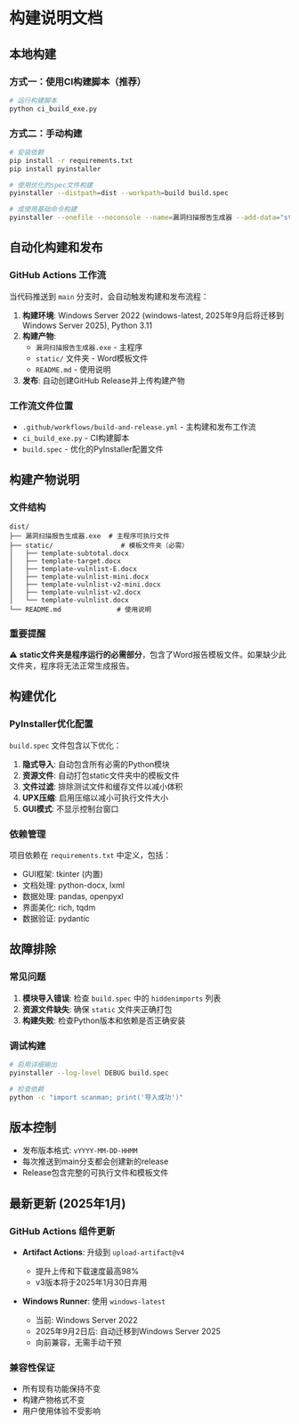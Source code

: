 # 构建说明文档

## 本地构建

### 方式一：使用CI构建脚本（推荐）

```bash
# 运行构建脚本
python ci_build_exe.py
```

### 方式二：手动构建

```bash
# 安装依赖
pip install -r requirements.txt
pip install pyinstaller

# 使用优化的spec文件构建
pyinstaller --distpath=dist --workpath=build build.spec

# 或使用基础命令构建
pyinstaller --onefile --noconsole --name=漏洞扫描报告生成器 --add-data="static;static" gui.py
```

## 自动化构建和发布

### GitHub Actions 工作流

当代码推送到 `main` 分支时，会自动触发构建和发布流程：

1. **构建环境**: Windows Server 2022 (windows-latest, 2025年9月后将迁移到Windows Server 2025), Python 3.11
2. **构建产物**: 
   - `漏洞扫描报告生成器.exe` - 主程序
   - `static/` 文件夹 - Word模板文件
   - `README.md` - 使用说明
3. **发布**: 自动创建GitHub Release并上传构建产物

### 工作流文件位置

- `.github/workflows/build-and-release.yml` - 主构建和发布工作流
- `ci_build_exe.py` - CI构建脚本
- `build.spec` - 优化的PyInstaller配置文件

## 构建产物说明

### 文件结构
```
dist/
├── 漏洞扫描报告生成器.exe  # 主程序可执行文件
├── static/                 # 模板文件夹（必需）
│   ├── template-subtotal.docx
│   ├── template-target.docx
│   ├── template-vulnlist-E.docx
│   ├── template-vulnlist-mini.docx
│   ├── template-vulnlist-v2-mini.docx
│   ├── template-vulnlist-v2.docx
│   └── template-vulnlist.docx
└── README.md              # 使用说明
```

### 重要提醒

⚠️ **static文件夹是程序运行的必需部分**，包含了Word报告模板文件。如果缺少此文件夹，程序将无法正常生成报告。

## 构建优化

### PyInstaller优化配置

`build.spec` 文件包含以下优化：

1. **隐式导入**: 自动包含所有必需的Python模块
2. **资源文件**: 自动打包static文件夹中的模板文件
3. **文件过滤**: 排除测试文件和缓存文件以减小体积
4. **UPX压缩**: 启用压缩以减小可执行文件大小
5. **GUI模式**: 不显示控制台窗口

### 依赖管理

项目依赖在 `requirements.txt` 中定义，包括：
- GUI框架: tkinter (内置)
- 文档处理: python-docx, lxml
- 数据处理: pandas, openpyxl
- 界面美化: rich, tqdm
- 数据验证: pydantic

## 故障排除

### 常见问题

1. **模块导入错误**: 检查 `build.spec` 中的 `hiddenimports` 列表
2. **资源文件缺失**: 确保 `static` 文件夹正确打包
3. **构建失败**: 检查Python版本和依赖是否正确安装

### 调试构建

```bash
# 启用详细输出
pyinstaller --log-level DEBUG build.spec

# 检查依赖
python -c "import scanman; print('导入成功')"
```

## 版本控制

- 发布版本格式: `vYYYY-MM-DD-HHMM`
- 每次推送到main分支都会创建新的release
- Release包含完整的可执行文件和模板文件

## 最新更新 (2025年1月)

### GitHub Actions 组件更新

- **Artifact Actions**: 升级到 `upload-artifact@v4`
  - 提升上传和下载速度最高98%
  - v3版本将于2025年1月30日弃用
  
- **Windows Runner**: 使用 `windows-latest`
  - 当前: Windows Server 2022
  - 2025年9月2日后: 自动迁移到Windows Server 2025
  - 向前兼容，无需手动干预

### 兼容性保证

- 所有现有功能保持不变
- 构建产物格式不变
- 用户使用体验不受影响
